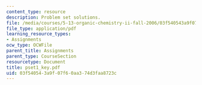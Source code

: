 ```yaml
---
content_type: resource
description: Problem set solutions.
file: /media/courses/5-13-organic-chemistry-ii-fall-2006/03f540543a9f07f60aa374d3faa8723c_pset1_key.pdf
file_type: application/pdf
learning_resource_types:
- Assignments
ocw_type: OCWFile
parent_title: Assignments
parent_type: CourseSection
resourcetype: Document
title: pset1_key.pdf
uid: 03f54054-3a9f-07f6-0aa3-74d3faa8723c
---
```

